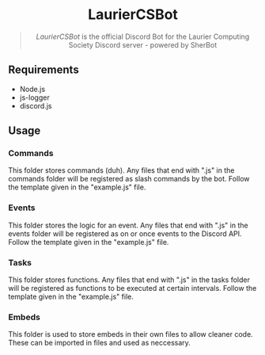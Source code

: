 <h1 align="center">LaurierCSBot</h1>
<blockquote align="center">
  <em>LaurierCSBot</em> is the official Discord Bot for the Laurier Computing Society Discord server - powered by SherBot
</blockquote>

<h2>
Requirements
</h2>
<ul>
  <li> Node.js </li>
  <li> js-logger </li>
  <li> discord.js </li>
</ul>

<h2>Usage</h2>
<h3>
Commands
</h3>
This folder stores commands (duh). Any files that end with ".js" in the commands folder will be registered as slash commands by the bot. Follow the template given in the "example.js" file.

<h3>
Events
</h3>
This folder stores the logic for an event. Any files that end with ".js" in the events folder will be registered as on or once events to the Discord API. Follow the template given in the "example.js" file.

<h3>
Tasks
</h3>
This folder stores functions. Any files that end with ".js" in the tasks folder will be registered as functions to be executed at certain intervals. Follow the template given in the "example.js" file.

<h3>
Embeds
</h3>
This folder is used to store embeds in their own files to allow cleaner code. These can be imported in files and used as neccessary.
